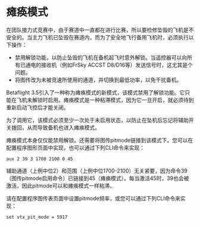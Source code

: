 # 瘫痪模式

在团队接力式竞赛中，由于赛道中一直都在进行比赛，所以要检修坠毁的飞机是不安全的。当主力飞机已坠毁在赛道内，而为了安全地飞行备用飞机时，必须执行以下操作：

* 禁用解锁功能，以防止坠毁的飞机在备机起飞时意外解锁。当遥控器可以向所有已通电的接收机（例如FrSky ACCST D8/D16等）发送信号时，这尤其是个问题。
* 将图传改为未被竞速所使用的通道，并切换到最低功率，以免干扰备机。

Betaflight 3.5引入了一种称为瘫痪模式的新模式，该模式禁用了解锁功能。它只能在飞机未解锁时启用。瘫痪模式是一种粘滞模式，因为它一旦开启，就必须待到重新启动飞控后才能关闭。

为了调用它，该模式必须至少一次处于未启用状态，以防止在坠机后忘记将辅助开关拨回，从而导致备机也进入瘫痪模式。

瘫痪模式本身仅仅能禁用解锁。还需要将图传pitmode链接到该模式下。您可以在配置程序图形页面中实现，也可以通过下列CLI命令来实现：

`aux 2 39 3 1700 2100 0 45`

辅助通道（上例中位2）和范围（上例中位1700-2100）无关紧要，因为命令39（图传pitmode启用命令）已链接到45（瘫痪模式）。每当激活45时，39也会被激活，因此pitmode可以和瘫痪模式一样粘滞。

请在配置程序图传表页面中设置pitmode频率，或您可以通过下列CLI命令来实现：

`set vtx_pit_mode = 5917`

